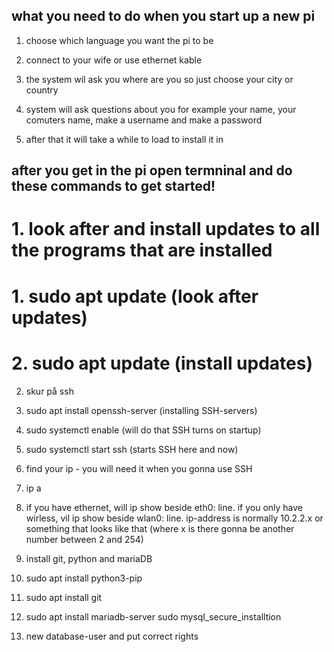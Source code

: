 ## what you need to do when you start up a new pi
1. choose which language you want the pi to be

2. connect to your wife or use ethernet kable

3. the system wil ask you where are you so just choose your city or country

4. system will ask questions about you for example your name, your comuters name, make a  username and make a password

5. after that it will take a while to load to install it in

## after you get in the pi open termninal and do these commands to get started!

# 1. look after and install updates to all the programs that are installed

# 1. sudo apt update (look after updates)
# 2. sudo apt update (install updates)

2. skur på ssh

1. sudo apt install openssh-server (installing SSH-servers)
2. sudo systemctl enable (will do that SSH turns on startup)
3. sudo systemctl start ssh (starts SSH here and now)

5. find your ip - you will need it when you gonna use SSH

1.  ip a 
2. if you have ethernet, will ip show beside eth0: line. if you only have wirless, vil ip show beside wlan0: line. ip-address is normally 10.2.2.x or something that looks like that (where x is there gonna be another number between 2 and 254)

6. install git, python and mariaDB

1. sudo apt install python3-pip
2. sudo apt install git
3. sudo apt install mariadb-server
sudo mysql_secure_installtion

7. new database-user and put correct rights
